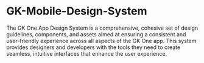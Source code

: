 # GK-Mobile-Design-System
The GK One App Design System is a comprehensive, cohesive set of design guidelines, components, and assets aimed at ensuring a consistent and user-friendly experience across all aspects of the GK One app. This system provides designers and developers with the tools they need to create seamless, intuitive interfaces that enhance the user experience.
